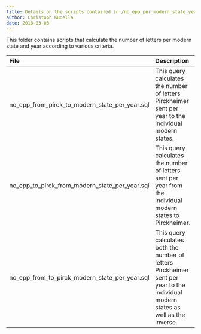 ```yaml
---
title: Details on the scripts contained in /no_epp_per_modern_state_year/
author: Christoph Kudella
date: 2018-03-03
---
```

This folder contains scripts that calculate the number of letters per modern state and year according to various criteria.

| File     | Description     |
| :------------- | :------------- |
| no_epp_from_pirck_to_modern_state_per_year.sql       | This query calculates the number of letters Pirckheimer sent per year to the individual modern states.       |
| no_epp_to_pirck_from_modern_state_per_year.sql       | This query calculates the number of letters sent per year from the individual modern states to Pirckheimer.       |
| no_epp_from_to_pirck_modern_state_per_year.sql       | This query calculates both the number of letters Pirckheimer sent per year to the individual modern states as well as the inverse.       |
